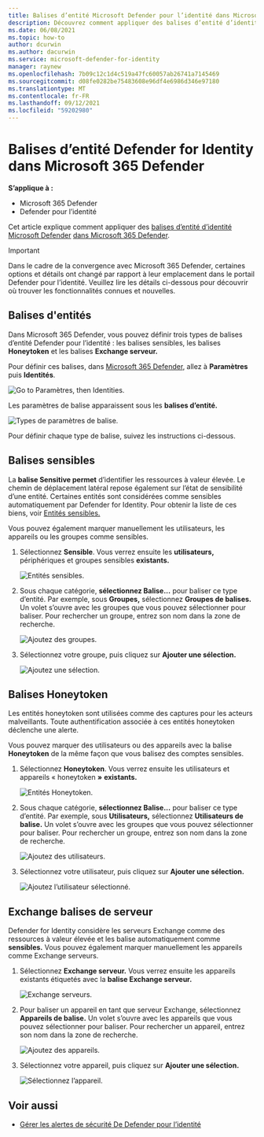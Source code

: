 ```yaml
---
title: Balises d’entité Microsoft Defender pour l’identité dans Microsoft 365 Defender
description: Découvrez comment appliquer des balises d’entité d’identité Microsoft Defender dans Microsoft 365 Defender
ms.date: 06/08/2021
ms.topic: how-to
author: dcurwin
ms.author: dacurwin
ms.service: microsoft-defender-for-identity
manager: raynew
ms.openlocfilehash: 7b09c12c1d4c519a47fc60057ab26741a7145469
ms.sourcegitcommit: d08fe0282be75483608e96df4e6986d346e97180
ms.translationtype: MT
ms.contentlocale: fr-FR
ms.lasthandoff: 09/12/2021
ms.locfileid: "59202980"
---
```

# <a name="defender-for-identity-entity-tags-in-microsoft-365-defender"></a>Balises d’entité Defender for Identity dans Microsoft 365 Defender

**S’applique à :**

- Microsoft 365 Defender
- Defender pour l’identité

Cet article explique comment appliquer des [balises d’entité d’identité Microsoft Defender](/defender-for-identity) [dans Microsoft 365 Defender](/microsoft-365/security/defender/overview-security-center).

>[!IMPORTANT]
>Dans le cadre de la convergence avec Microsoft 365 Defender, certaines options et détails ont changé par rapport à leur emplacement dans le portail Defender pour l’identité. Veuillez lire les détails ci-dessous pour découvrir où trouver les fonctionnalités connues et nouvelles.

## <a name="entity-tags"></a>Balises d'entités

Dans Microsoft 365 Defender, vous pouvez définir trois types de balises d’entité Defender pour l’identité : les balises sensibles, les balises **Honeytoken** et les balises **Exchange serveur.**

Pour définir ces balises, dans [Microsoft 365 Defender](https://security.microsoft.com/), allez à **Paramètres** puis **Identités**.

![Go to Paramètres, then Identities.](../../media/defender-identity/settings-identities.png)

Les paramètres de balise apparaissent sous les **balises d’entité.**

![Types de paramètres de balise.](../../media/defender-identity/tag-settings.png)

Pour définir chaque type de balise, suivez les instructions ci-dessous.

## <a name="sensitive--tags"></a>Balises sensibles

La **balise Sensitive permet** d’identifier les ressources à valeur élevée. Le chemin de déplacement latéral repose également sur l’état de sensibilité d’une entité. Certaines entités sont considérées comme sensibles automatiquement par Defender for Identity. Pour obtenir la liste de ces biens, voir [Entités sensibles.](/defender-for-identity/manage-sensitive-honeytoken-accounts#sensitive-entities)

Vous pouvez également marquer manuellement les utilisateurs, les appareils ou les groupes comme sensibles.

1. Sélectionnez **Sensible**. Vous verrez ensuite les **utilisateurs,** périphériques et groupes sensibles **existants.** 

    ![Entités sensibles.](../../media/defender-identity/sensitive-entities.png)

1. Sous chaque catégorie, **sélectionnez Balise...** pour baliser ce type d’entité. Par exemple, sous **Groupes,** sélectionnez **Groupes de balises.** Un volet s’ouvre avec les groupes que vous pouvez sélectionner pour baliser. Pour rechercher un groupe, entrez son nom dans la zone de recherche.

    ![Ajoutez des groupes.](../../media/defender-identity/add-groups.png)

1. Sélectionnez votre groupe, puis cliquez sur **Ajouter une sélection.**

    ![Ajoutez une sélection.](../../media/defender-identity/add-selection.png)

## <a name="honeytoken-tags"></a>Balises Honeytoken

Les entités honeytoken sont utilisées comme des captures pour les acteurs malveillants. Toute authentification associée à ces entités honeytoken déclenche une alerte.

Vous pouvez marquer des utilisateurs ou des appareils avec la balise **Honeytoken** de la même façon que vous balisez des comptes sensibles.

1. Sélectionnez **Honeytoken**. Vous verrez ensuite les utilisateurs et appareils « honeytoken **»** **existants.**

    ![Entités Honeytoken.](../../media/defender-identity/honeytoken-entities.png)

1. Sous chaque catégorie, **sélectionnez Balise...** pour baliser ce type d’entité. Par exemple, sous **Utilisateurs,** sélectionnez **Utilisateurs de balise.** Un volet s’ouvre avec les groupes que vous pouvez sélectionner pour baliser. Pour rechercher un groupe, entrez son nom dans la zone de recherche.

    ![Ajoutez des utilisateurs.](../../media/defender-identity/add-users.png)

1. Sélectionnez votre utilisateur, puis cliquez sur **Ajouter une sélection.**

    ![Ajoutez l’utilisateur sélectionné.](../../media/defender-identity/add-selected-user.png)

## <a name="exchange-server-tags"></a>Exchange balises de serveur

Defender for Identity considère les serveurs Exchange comme des ressources à valeur élevée et les balise automatiquement comme **sensibles.** Vous pouvez également marquer manuellement les appareils comme Exchange serveurs.

1. Sélectionnez **Exchange serveur.** Vous verrez ensuite les appareils existants étiquetés avec la **balise Exchange serveur.**

    ![Exchange serveurs.](../../media/defender-identity/exchange-servers.png)

1. Pour baliser un appareil en tant que serveur Exchange, sélectionnez **Appareils de balise.**  Un volet s’ouvre avec les appareils que vous pouvez sélectionner pour baliser. Pour rechercher un appareil, entrez son nom dans la zone de recherche.

    ![Ajoutez des appareils.](../../media/defender-identity/add-devices.png)

1. Sélectionnez votre appareil, puis cliquez sur **Ajouter une sélection.**

    ![Sélectionnez l’appareil.](../../media/defender-identity/select-device.png)

## <a name="see-also"></a>Voir aussi

- [Gérer les alertes de sécurité De Defender pour l’identité](manage-security-alerts.md)
